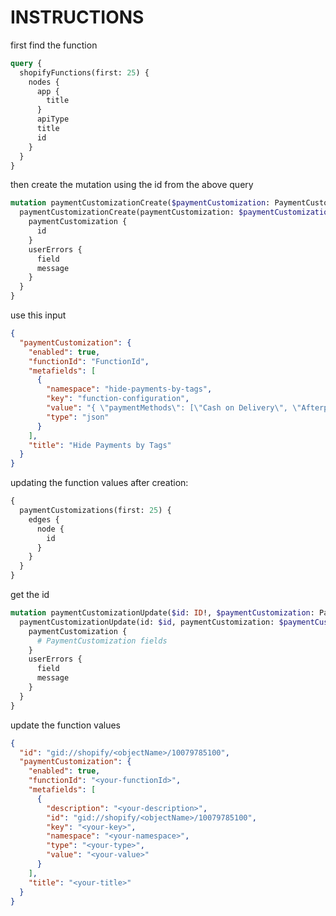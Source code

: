 # INSTRUCTIONS

first find the function
```graphql
query {
  shopifyFunctions(first: 25) {
    nodes {
      app {
        title
      }
      apiType
      title
      id
    }
  }
}
```

then create the mutation using the id from the above query
```graphql
mutation paymentCustomizationCreate($paymentCustomization: PaymentCustomizationInput!) {
  paymentCustomizationCreate(paymentCustomization: $paymentCustomization) {
    paymentCustomization {
      id
    }
    userErrors {
      field
      message
    }
  }
}
```

use this input
```json
{
  "paymentCustomization": {
    "enabled": true,
    "functionId": "FunctionId",
    "metafields": [
      {
        "namespace": "hide-payments-by-tags",
        "key": "function-configuration",
        "value": "{ \"paymentMethods\": [\"Cash on Delivery\", \"Afterpay\"], \"tagList\": [\"hide_afterpay\"] }",
        "type": "json"
      }
    ],
    "title": "Hide Payments by Tags"
  }
}
```

updating the function values after creation:

```graphql
{
  paymentCustomizations(first: 25) {
    edges {
      node {
        id
      }
    }
  }
}
```

get the id

```graphql
mutation paymentCustomizationUpdate($id: ID!, $paymentCustomization: PaymentCustomizationInput!) {
  paymentCustomizationUpdate(id: $id, paymentCustomization: $paymentCustomization) {
    paymentCustomization {
      # PaymentCustomization fields
    }
    userErrors {
      field
      message
    }
  }
}
```

update the function values

```json
{
  "id": "gid://shopify/<objectName>/10079785100",
  "paymentCustomization": {
    "enabled": true,
    "functionId": "<your-functionId>",
    "metafields": [
      {
        "description": "<your-description>",
        "id": "gid://shopify/<objectName>/10079785100",
        "key": "<your-key>",
        "namespace": "<your-namespace>",
        "type": "<your-type>",
        "value": "<your-value>"
      }
    ],
    "title": "<your-title>"
  }
}
```


